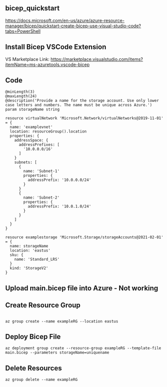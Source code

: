 ## bicep_quickstart
https://docs.microsoft.com/en-us/azure/azure-resource-manager/bicep/quickstart-create-bicep-use-visual-studio-code?tabs=PowerShell

## Install Bicep VSCode Extension
VS Marketplace Link: https://marketplace.visualstudio.com/items?itemName=ms-azuretools.vscode-bicep

## Code
```
@minLength(3)
@maxLength(24)
@description('Provide a name for the storage account. Use only lower case letters and numbers. The name must be unique across Azure.')
param storageName string

resource virtualNetwork 'Microsoft.Network/virtualNetworks@2019-11-01' = {
  name: 'examplevnet'
  location: resourceGroup().location
  properties: {
    addressSpace: {
      addressPrefixes: [
        '10.0.0.0/16'
      ]
    }
    subnets: [
      {
        name: 'Subnet-1'
        properties: {
          addressPrefix: '10.0.0.0/24'
        }
      }
      {
        name: 'Subnet-2'
        properties: {
          addressPrefix: '10.0.1.0/24'
        }
      }
    ]
  }
}

resource examplestorage 'Microsoft.Storage/storageAccounts@2021-02-01' = {
  name: storageName
  location: 'eastus'
  sku: {
    name: 'Standard_LRS'
  }
  kind: 'StorageV2'
}
```

## Upload main.bicep file into Azure - Not working

## Create Resource Group
```

az group create --name exampleRG --location eastus
```

## Deploy Bicep File
```
az deployment group create --resource-group exampleRG --template-file main.bicep --parameters storageName=uniquename
```

## Delete Resources
```
az group delete --name exampleRG
```
